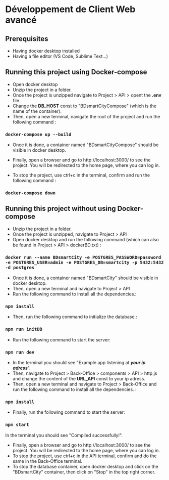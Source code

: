 # Développement de Client Web avancé

## Prerequisites
- Having docker desktop installed
- Having a file editor (VS Code, Sublime Text...)

## Running this project using Docker-compose
- Open docker desktop
- Unzip the project in a folder.
- Once the project is unzipped navigate to Project > API > opent the **.env** file.
- Change the **DB_HOST** const to "BDsmartCityCompose" (which is the name of the container).
- Then, open a new terminal, navigate the root of the project and run the following command :

### `docker-compose up --build`

- Once it is done, a container named "BDsmartCityCompose" should be visible in docker desktop.

- Finally, open a browser and go to http://localhost:3000/ to see the project.
You will be redirected to the home page, where you can log in.

- To stop the project, use ctrl+c in the terminal, confirm and run the following command :

### `docker-compose down`

## Running this project without using Docker-compose
- Unzip the project in a folder.
- Once the project is unzipped, navigate to Project > API 
- Open docker desktop and run the following command (which can also be found in Project > API > dockerBD.txt) : 

### `docker run --name BDsmartCity -e POSTGRES_PASSWORD=password -e POSTGRES_USER=admin -e POSTGRES_DB=smartcity -p 5432:5432 -d postgres`

- Once it is done, a container named "BDsmartCity" should be visible in docker desktop. 
- Then, open a new terminal and navigate to Project > API
- Run the following command to install all the dependencies.:

### `npm install`

- Then, run the following command to initialize the database.:

### `npm run initDB`

- Run the following command to start the server:

### `npm run dev`
- In the terminal you should see "Example app listening at _**your ip adress**_".
- Then, navigate to Project > Back-Office > components > API > http.js and change the content of the **URL_API** const to your ip adress.
- Then, open a new terminal and navigate to Project > Back-Office and run the following command to install all the dependencies. :

### `npm install`

- Finally, run the following command to start the server:

### `npm start`
In the terminal you should see "Compiled successfully!".

- Finally, open a browser and go to http://localhost:3000/ to see the project.
You will be redirected to the home page, where you can log in.
- To stop the project, use ctrl+c in the API terminal, confirm and do the same in the Back-Office terminal.
- To stop the database container, open docker desktop and click on the "BDsmartCity" container, then click on "Stop" in the top right corner.
